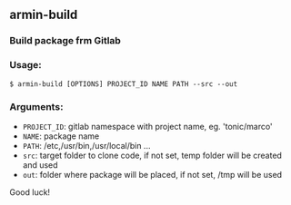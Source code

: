armin-build
-----------

### Build package frm Gitlab

### Usage:

    $ armin-build [OPTIONS] PROJECT_ID NAME PATH --src --out

### Arguments:

* `PROJECT_ID`: gitlab namespace with project name, eg. 'tonic/marco'
* `NAME`: package name
* `PATH`: /etc,/usr/bin,/usr/local/bin ...
* `src`: target folder to clone code, if not set, temp folder will be created and used
* `out`: folder where package will be placed, if not set, /tmp will be used

Good luck!
